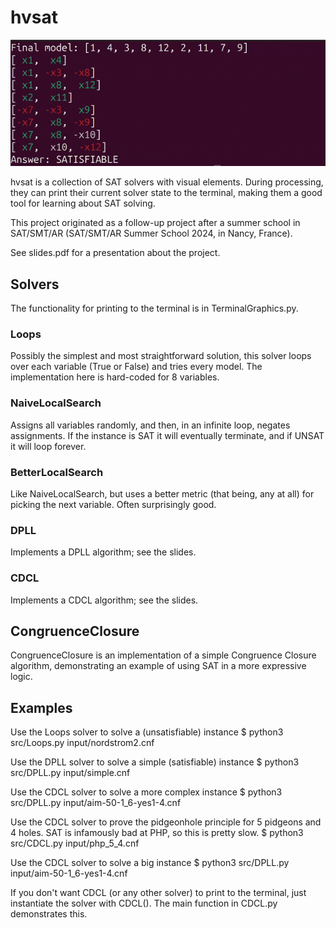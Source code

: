 
# hvsat

![hvsat](https://github.com/henrikvalter/hvsat/blob/master/hvsat.gif)

hvsat is a collection of SAT solvers with visual elements.
During processing, they can print their current solver state
to the terminal, making them a good tool for learning about SAT solving.

This project originated as a follow-up project after a summer school
in SAT/SMT/AR (SAT/SMT/AR Summer School 2024, in Nancy, France).

See slides.pdf for a presentation about the project.

## Solvers

The functionality for printing to the terminal is in
TerminalGraphics.py.

### Loops

Possibly the simplest and most straightforward solution,
this solver loops over each variable (True or False) and
tries every model. The implementation here is hard-coded
for 8 variables.

### NaiveLocalSearch

Assigns all variables randomly, and then, in an infinite loop,
negates assignments. If the instance is SAT it will eventually
terminate, and if UNSAT it will loop forever.

### BetterLocalSearch

Like NaiveLocalSearch, but uses a better metric (that being, any at all)
for picking the next variable. Often surprisingly good.

### DPLL

Implements a DPLL algorithm; see the slides.

### CDCL

Implements a CDCL algorithm; see the slides.

## CongruenceClosure

CongruenceClosure is an implementation of a simple Congruence Closure algorithm,
demonstrating an example of using SAT in a more expressive logic.

## Examples

Use the Loops solver to solve a (unsatisfiable) instance
$ python3 src/Loops.py input/nordstrom2.cnf

Use the DPLL solver to solve a simple (satisfiable) instance
$ python3 src/DPLL.py input/simple.cnf

Use the CDCL solver to solve a more complex instance
$ python3 src/DPLL.py input/aim-50-1_6-yes1-4.cnf

Use the CDCL solver to prove the pidgeonhole principle
for 5 pidgeons and 4 holes.
SAT is infamously bad at PHP, so this is pretty slow.
$ python3 src/CDCL.py input/php_5_4.cnf

Use the CDCL solver to solve a big instance
$ python3 src/DPLL.py input/aim-50-1_6-yes1-4.cnf

If you don't want CDCL (or any other solver) to
print to the terminal, just instantiate the solver with CDCL().
The main function in CDCL.py demonstrates this.


